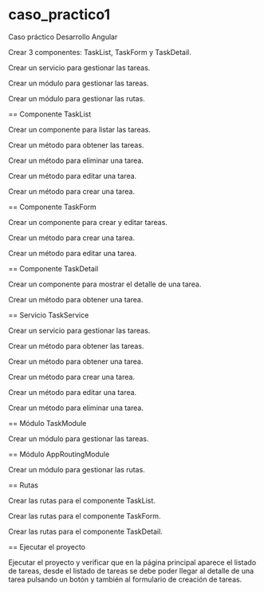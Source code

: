 # caso_practico1  
Caso práctico Desarrollo Angular

Crear 3 componentes: TaskList, TaskForm y TaskDetail.

Crear un servicio para gestionar las tareas.

Crear un módulo para gestionar las tareas.

Crear un módulo para gestionar las rutas.

== Componente TaskList

Crear un componente para listar las tareas.

Crear un método para obtener las tareas.

Crear un método para eliminar una tarea.

Crear un método para editar una tarea.

Crear un método para crear una tarea.

== Componente TaskForm

Crear un componente para crear y editar tareas.

Crear un método para crear una tarea.

Crear un método para editar una tarea.

== Componente TaskDetail

Crear un componente para mostrar el detalle de una tarea.

Crear un método para obtener una tarea.

== Servicio TaskService

Crear un servicio para gestionar las tareas.

Crear un método para obtener las tareas.

Crear un método para obtener una tarea.

Crear un método para crear una tarea.

Crear un método para editar una tarea.

Crear un método para eliminar una tarea.

== Módulo TaskModule

Crear un módulo para gestionar las tareas.

== Módulo AppRoutingModule

Crear un módulo para gestionar las rutas.

== Rutas

Crear las rutas para el componente TaskList.

Crear las rutas para el componente TaskForm.

Crear las rutas para el componente TaskDetail.

== Ejecutar el proyecto

Ejecutar el proyecto y verificar que en la página principal aparece el listado de tareas, desde el listado de tareas se debe poder llegar al detalle de una tarea pulsando un botón y también al formulario de creación de tareas.
